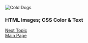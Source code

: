 ![Cold Dogs](https://images.unsplash.com/photo-1516466723877-e4ec1d736c8a?ixlib=rb-1.2.1&ixid=eyJhcHBfaWQiOjEyMDd9&auto=format&fit=crop&w=500&q=60)

### HTML Images; CSS Color & Text
[Next Topic](class-06)   
[Main Page](README.md)